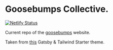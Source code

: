 # Goosebumps Collective.
[![Netlify Status](https://api.netlify.com/api/v1/badges/1d51b8f8-9a89-40f6-9caa-cf483ac08968/deploy-status)](https://app.netlify.com/sites/goosebumpszw/deploys)

Current repo of the [goosebumps](https://goosebumps.co.zw) website.

Taken from [this](https://github.com/taylorbryant/gatsby-starter-tailwind) Gatsby & Tailwind Starter theme.


